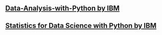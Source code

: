 ## [Data-Analysis-with-Python by IBM](https://www.coursera.org/learn/data-analysis-with-python/home/welcome)
## [Statistics for Data Science with Python by IBM](https://www.coursera.org/learn/statistics-for-data-science-python/home/welcome)

